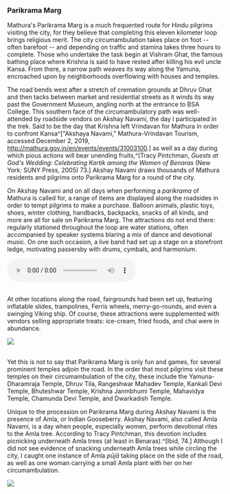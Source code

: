### Parikrama Marg

Mathura's Parikrama Marg is a much frequented route for Hindu pilgrims visiting the city, for they believe that completing this eleven kilometer loop brings religious merit. The city circumambulation takes place on foot -- often barefoot -- and depending on traffic and stamina takes three hours to complete. Those who undertake the task begin at Vishram Ghat, the famous bathing place where Krishna is said to have rested after killing his evil uncle Kansa. From there, a narrow path weaves its way along the Yamuna, encroached upon by neighborhoods overflowing with houses and temples.

The road bends west after a stretch of cremation grounds at Dhruv Ghat and then tacks between market and residential streets as it winds its way past the Government Museum, angling north at the entrance to BSA College. This southern face of the circumambulatory path was well-attended by roadside vendors on Akshay Navami, the day I participated in the trek. Said to be the day that Krishna left Vrindavan for Mathura in order to confront Kansa^["Akshaya Navami," Mathura-Vrindavan Tourism, accessed December 2, 2019, <http://mathura.gov.in/en/events/events/31003100>.] as well as a day during which pious actions will bear unending fruits,^[Tracy Pintchman, _Guests at God's Wedding: Celebrating Kartik among the Women of Benaras_ (New York: SUNY Press, 2005) 73.] Akshay Navami draws thousands of Mathura residents and pilgrims onto Parikrama Marg for a round of the city.

On Akshay Navami and on all days when performing a _parikrama_ of Mathura is called for, a range of items are displayed along the roadsides in order to tempt pilgrims to make a purchase. Balloon animals, plastic toys, shoes, winter clothing, handbacks, backpacks, snacks of all kinds, and more are all for sale on Parikrama Marg. The attractions do not end there: regularly stationed throughout the loop are water stations, often accompanied by speaker systems blaring a mix of dance and devotional music. On one such occasion, a live band had set up a stage on a storefront ledge, motivating passersby with drums, cymbals, and harmonium.

<div class="center-element"><audio controls><source src="/img/Parikrama/ParikramaAudio.mp3" type="audio/mpeg"></audio></div>
<br>

At other locations along the road, fairgrounds had been set up, featuring inflatable slides, trampolines, Ferris wheels, merry-go-rounds, and even a swinging Viking ship. Of course, these attractions were supplemented with vendors selling appropriate treats: ice-cream, fried foods, and chai were in abundance.

<a class="gallery-link" href="/img/Parikrama/parikrama-market-1.JPG" data-toggle="lightbox" data-gallery="parikrama-market">
    <img src="/img/Parikrama/parikrama-market-1.JPG" class="img-fluid">
</a>
<div data-toggle="lightbox" data-gallery="parikrama-market" data-remote="/img/Parikrama/parikrama-market-2.JPG"></div>
<div data-toggle="lightbox" data-gallery="parikrama-market" data-remote="/img/Parikrama/parikrama-market-3.JPG"></div>
<div data-toggle="lightbox" data-gallery="parikrama-market" data-remote="/img/Parikrama/parikrama-market-4.JPG"></div>
<div data-toggle="lightbox" data-gallery="parikrama-market" data-remote="/img/Parikrama/parikrama-market-5.JPG"></div>
<div data-toggle="lightbox" data-gallery="parikrama-market" data-remote="/img/Parikrama/parikrama-market-6.JPG"></div>
<div data-toggle="lightbox" data-gallery="parikrama-market" data-remote="/img/Parikrama/parikrama-market-7.JPG"></div>
<div data-toggle="lightbox" data-gallery="parikrama-market" data-remote="/img/Parikrama/parikrama-fair-3.JPG"></div>
<br>

Yet this is not to say that Parikrama Marg is only fun and games, for several prominent temples adjoin the road. In the order that most pilgrims visit these temples on their circumambulation of the city, these include the Yamuna-Dharamraja Temple, Dhruv Tila, Rangeshwar Mahadev Temple, Kankali Devi Temple, Bhuteshwar Temple, Krishna Janmbhumi Temple, Mahavidya Temple, Chamunda Devi Temple, and Dwarkadish Temple.

Unique to the procession on Parikrama Marg during Akshay Navami is the presence of Amla, or Indian Gooseberry. Akshay Navami, also called Amla Navami, is a day when people, especially women, perform devotional rites to the Amla tree. According to Tracy Pintchman, this devotion includes picnicking underneath Amla trees (at least in Benaras).^[Ibid, 74.] Although I did not see evidence of snacking underneath Amla trees while circling the city, I caught one instance of Amla _pūjā_ taking place on the side of the road, as well as one woman carrying a small Amla plant with her on her circumambulation.

<a class="gallery-link" href="/img/Parikrama/parikrama-amla-2.JPG" data-toggle="lightbox" data-gallery="amla">
    <img src="/img/Parikrama/parikrama-amla-2.JPG" class="img-fluid">
</a>
<div data-toggle="lightbox" data-gallery="amla" data-remote="/img/Parikrama/parikrama-amla-3.JPG"></div>
